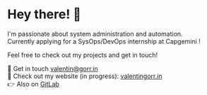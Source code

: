 # Hey there! 👋

I'm passionate about system administration and automation.  
Currently applying for a SysOps/DevOps internship at Capgemini !

Feel free to check out my projects and get in touch!

📨 Get in touch [valentin@gorr.in](mailto:valentin@gorr.in)  
💽 Check out my website (in progress): [valentingorr.in](https://valentingorr.in)  
👉 Also on [GitLab](https://git.gorr.in/h33n0k)  
